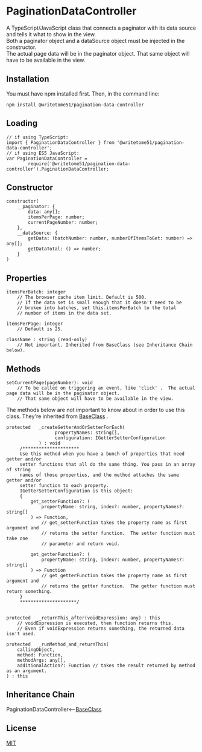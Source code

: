 # PaginationDataController

A TypeScript/JavaScript class that connects a paginator with its data source and tells it what to show in the view.   
Both a paginator object and a dataSource object must be injected in the constructor.  
The actual page data will be in the paginator object.
That same object will have to be available in the view.


## Installation

You must have npm installed first. Then, in the command line:

    npm install @writetome51/pagination-data-controller

## Loading

    // if using TypeScript:
    import { PaginationDataController } from '@writetome51/pagination-data-controller';
    // if using ES5 JavaScript:
    var PaginationDataController = 
            require('@writetome51/pagination-data-controller').PaginationDataController;
    

## Constructor
```
constructor(
    __paginator: {
        data: any[];
        itemsPerPage: number;
        currentPageNumber: number;
    },
    __dataSource: {
        getData: (batchNumber: number, numberOfItemsToGet: number) => any[];
        getDataTotal: () => number;
    }
)
```

## Properties
```
itemsPerBatch: integer
    // The browser cache item limit. Default is 500.
    // If the data set is small enough that it doesn't need to be
    // broken into batches, set this.itemsPerBatch to the total 
    // number of items in the data set.

itemsPerPage: integer
    // Default is 25.

className : string (read-only)
    // Not important. Inherited from BaseClass (see Inheritance Chain below).
```

## Methods
```
setCurrentPage(pageNumber): void
    // To be called on triggering an event, like 'click' .  The actual page data will be in the paginator object.
    // That same object will have to be available in the view.
```
The methods below are not important to know about in order to use this  
class.  They're inherited from [BaseClass](https://github.com/writetome51/typescript-base-class#baseclass) .
```
protected   _createGetterAndOrSetterForEach(
                  propertyNames: string[],
                  configuration: IGetterSetterConfiguration
            ) : void
     /*********************
     Use this method when you have a bunch of properties that need getter and/or 
     setter functions that all do the same thing. You pass in an array of string 
     names of those properties, and the method attaches the same getter and/or 
     setter function to each property.
     IGetterSetterConfiguration is this object:
     {
         get_setterFunction?: (
             propertyName: string, index?: number, propertyNames?: string[]
         ) => Function,
             // get_setterFunction takes the property name as first argument and 
             // returns the setter function.  The setter function must take one 
             // parameter and return void.
     
         get_getterFunction?: (
             propertyName: string, index?: number, propertyNames?: string[]
         ) => Function
             // get_getterFunction takes the property name as first argument and 
             // returns the getter function.  The getter function must return something.
     }
     *********************/ 
   
   
protected   _returnThis_after(voidExpression: any) : this
    // voidExpression is executed, then function returns this.
    // Even if voidExpression returns something, the returned data isn't used.

protected   _runMethod_and_returnThis(
    callingObject, 
    method: Function, 
    methodArgs: any[], 
    additionalAction?: Function // takes the result returned by method as an argument.
) : this
```


## Inheritance Chain

PaginationDataController<--[BaseClass](https://github.com/writetome51/typescript-base-class#baseclass)


## License
[MIT](https://choosealicense.com/licenses/mit/)
